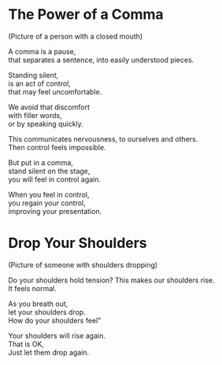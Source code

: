 # The Power of a Comma

(Picture of a person with a closed mouth)

A comma is a pause,  
that separates a sentence, 
into easily understood pieces.

Standing silent,  
is an act of control,  
that may feel uncomfortable.

We avoid that discomfort  
with filler words,  
or by speaking quickly.

This communicates nervousness, 
to ourselves and others.  
Then control feels impossible.

But put in a comma,  
stand silent on the stage,  
you will feel in control again.

When you feel in control,  
you regain your control,  
improving your presentation.

# Drop Your Shoulders

(Picture of someone with shoulders dropping)

Do your shoulders hold tension?
This makes our shoulders rise.  
It feels normal.

As you breath out,  
let your shoulders drop.  
How do your shoulders feel"

Your shoulders will rise again.  
That is OK,  
Just let them drop again.
